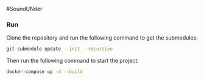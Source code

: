 #SoundUNder

### Run

Clone the repository and run the following command to get the submodules:

```sh
git submodule update --init --recursive
```

Then run the following command to start the project:

```sh
docker-compose up -d --build
```
